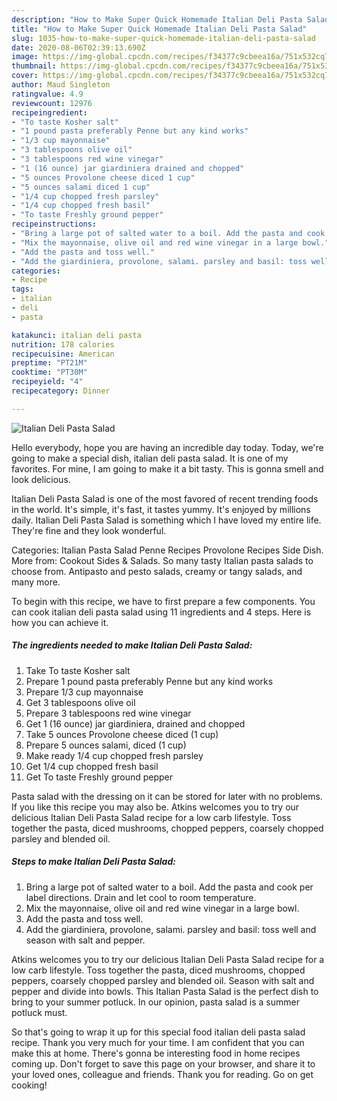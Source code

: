 ```yaml
---
description: "How to Make Super Quick Homemade Italian Deli Pasta Salad"
title: "How to Make Super Quick Homemade Italian Deli Pasta Salad"
slug: 1035-how-to-make-super-quick-homemade-italian-deli-pasta-salad
date: 2020-08-06T02:39:13.690Z
image: https://img-global.cpcdn.com/recipes/f34377c9cbeea16a/751x532cq70/italian-deli-pasta-salad-recipe-main-photo.jpg
thumbnail: https://img-global.cpcdn.com/recipes/f34377c9cbeea16a/751x532cq70/italian-deli-pasta-salad-recipe-main-photo.jpg
cover: https://img-global.cpcdn.com/recipes/f34377c9cbeea16a/751x532cq70/italian-deli-pasta-salad-recipe-main-photo.jpg
author: Maud Singleton
ratingvalue: 4.9
reviewcount: 12976
recipeingredient:
- "To taste Kosher salt"
- "1 pound pasta preferably Penne but any kind works"
- "1/3 cup mayonnaise"
- "3 tablespoons olive oil"
- "3 tablespoons red wine vinegar"
- "1 (16 ounce) jar giardiniera drained and chopped"
- "5 ounces Provolone cheese diced 1 cup"
- "5 ounces salami diced 1 cup"
- "1/4 cup chopped fresh parsley"
- "1/4 cup chopped fresh basil"
- "To taste Freshly ground pepper"
recipeinstructions:
- "Bring a large pot of salted water to a boil. Add the pasta and cook per label directions. Drain and let cool to room temperature."
- "Mix the mayonnaise, olive oil and red wine vinegar in a large bowl."
- "Add the pasta and toss well."
- "Add the giardiniera, provolone, salami. parsley and basil: toss well and season with salt and pepper."
categories:
- Recipe
tags:
- italian
- deli
- pasta

katakunci: italian deli pasta 
nutrition: 178 calories
recipecuisine: American
preptime: "PT21M"
cooktime: "PT30M"
recipeyield: "4"
recipecategory: Dinner

---
```



![Italian Deli Pasta Salad](https://img-global.cpcdn.com/recipes/f34377c9cbeea16a/751x532cq70/italian-deli-pasta-salad-recipe-main-photo.jpg)

Hello everybody, hope you are having an incredible day today. Today, we're going to make a special dish, italian deli pasta salad. It is one of my favorites. For mine, I am going to make it a bit tasty. This is gonna smell and look delicious.

Italian Deli Pasta Salad is one of the most favored of recent trending foods in the world. It's simple, it's fast, it tastes yummy. It's enjoyed by millions daily. Italian Deli Pasta Salad is something which I have loved my entire life. They're fine and they look wonderful.

Categories: Italian Pasta Salad Penne Recipes Provolone Recipes Side Dish. More from: Cookout Sides &amp; Salads. So many tasty Italian pasta salads to choose from. Antipasto and pesto salads, creamy or tangy salads, and many more.


To begin with this recipe, we have to first prepare a few components. You can cook italian deli pasta salad using 11 ingredients and 4 steps. Here is how you can achieve it.

<!--inarticleads1-->

##### The ingredients needed to make Italian Deli Pasta Salad:

1. Take To taste Kosher salt
1. Prepare 1 pound pasta preferably Penne but any kind works
1. Prepare 1/3 cup mayonnaise
1. Get 3 tablespoons olive oil
1. Prepare 3 tablespoons red wine vinegar
1. Get 1 (16 ounce) jar giardiniera, drained and chopped
1. Take 5 ounces Provolone cheese diced (1 cup)
1. Prepare 5 ounces salami, diced (1 cup)
1. Make ready 1/4 cup chopped fresh parsley
1. Get 1/4 cup chopped fresh basil
1. Get To taste Freshly ground pepper


Pasta salad with the dressing on it can be stored for later with no problems. If you like this recipe you may also be. Atkins welcomes you to try our delicious Italian Deli Pasta Salad recipe for a low carb lifestyle. Toss together the pasta, diced mushrooms, chopped peppers, coarsely chopped parsley and blended oil. 

<!--inarticleads2-->

##### Steps to make Italian Deli Pasta Salad:

1. Bring a large pot of salted water to a boil. Add the pasta and cook per label directions. Drain and let cool to room temperature.
1. Mix the mayonnaise, olive oil and red wine vinegar in a large bowl.
1. Add the pasta and toss well.
1. Add the giardiniera, provolone, salami. parsley and basil: toss well and season with salt and pepper.


Atkins welcomes you to try our delicious Italian Deli Pasta Salad recipe for a low carb lifestyle. Toss together the pasta, diced mushrooms, chopped peppers, coarsely chopped parsley and blended oil. Season with salt and pepper and divide into bowls. This Italian Pasta Salad is the perfect dish to bring to your summer potluck. In our opinion, pasta salad is a summer potluck must. 

So that's going to wrap it up for this special food italian deli pasta salad recipe. Thank you very much for your time. I am confident that you can make this at home. There's gonna be interesting food in home recipes coming up. Don't forget to save this page on your browser, and share it to your loved ones, colleague and friends. Thank you for reading. Go on get cooking!
